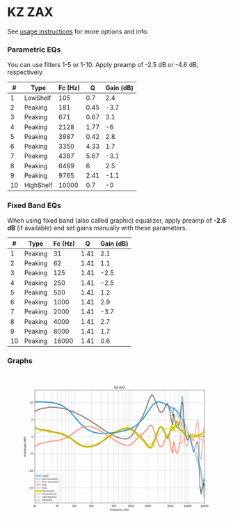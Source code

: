 # KZ ZAX
See [usage instructions](https://github.com/jaakkopasanen/AutoEq#usage) for more options and info.

### Parametric EQs
You can use filters 1-5 or 1-10. Apply preamp of -2.5 dB or -4.6 dB, respectively.

|   # | Type      |   Fc (Hz) |    Q |   Gain (dB) |
|-----|-----------|-----------|------|-------------|
|   1 | LowShelf  |       105 | 0.7  |         2.4 |
|   2 | Peaking   |       181 | 0.45 |        -3.7 |
|   3 | Peaking   |       671 | 0.67 |         3.1 |
|   4 | Peaking   |      2128 | 1.77 |        -6   |
|   5 | Peaking   |      3987 | 0.42 |         2.8 |
|   6 | Peaking   |      3350 | 4.33 |         1.7 |
|   7 | Peaking   |      4387 | 5.67 |        -3.1 |
|   8 | Peaking   |      6469 | 6    |         2.5 |
|   9 | Peaking   |      9765 | 2.41 |        -1.1 |
|  10 | HighShelf |     10000 | 0.7  |        -0   |

### Fixed Band EQs
When using fixed band (also called graphic) equalizer, apply preamp of **-2.6 dB** (if available) and set gains manually with these parameters.

|   # | Type    |   Fc (Hz) |    Q |   Gain (dB) |
|-----|---------|-----------|------|-------------|
|   1 | Peaking |        31 | 1.41 |         2.1 |
|   2 | Peaking |        62 | 1.41 |         1.1 |
|   3 | Peaking |       125 | 1.41 |        -2.5 |
|   4 | Peaking |       250 | 1.41 |        -2.5 |
|   5 | Peaking |       500 | 1.41 |         1.2 |
|   6 | Peaking |      1000 | 1.41 |         2.9 |
|   7 | Peaking |      2000 | 1.41 |        -3.7 |
|   8 | Peaking |      4000 | 1.41 |         2.7 |
|   9 | Peaking |      8000 | 1.41 |         1.7 |
|  10 | Peaking |     16000 | 1.41 |         0.6 |

### Graphs
![](./KZ%20ZAX.png)
